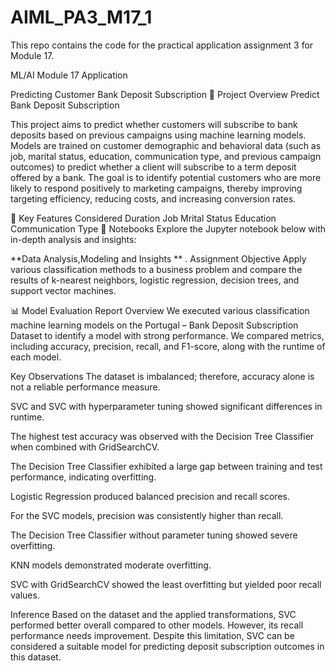 # AIML_PA3_M17_1
This repo contains the code for the practical application assignment 3 for Module 17.

ML/AI Module 17 Application

Predicting Customer Bank Deposit Subscription
📌 Project Overview
Predict Bank Deposit Subscription

This project aims to predict whether customers will subscribe to bank deposits based on previous campaigns using machine learning models. Models are trained on customer demographic and behavioral data (such as job, marital status, education, communication type, and previous campaign outcomes) to predict whether a client will subscribe to a term deposit offered by a bank. The goal is to identify potential customers who are more likely to respond positively to marketing campaigns, thereby improving targeting efficiency, reducing costs, and increasing conversion rates.

🔑 Key Features Considered
Duration
Job
Mrital Status
Education
Communication Type
📖 Notebooks
Explore the Jupyter notebook below with in-depth analysis and insights:

**Data Analysis,Modeling and Insights ** .
Assignment Objective
Apply various classification methods to a business problem and compare the results of k-nearest neighbors, logistic regression, decision trees, and support vector machines.

📊 Model Evaluation Report
Overview
We executed various classification machine learning models on the Portugal – Bank Deposit Subscription Dataset to identify a model with strong performance. We compared metrics, including accuracy, precision, recall, and F1-score, along with the runtime of each model.

Key Observations
The dataset is imbalanced; therefore, accuracy alone is not a reliable performance measure.

SVC and SVC with hyperparameter tuning showed significant differences in runtime.

The highest test accuracy was observed with the Decision Tree Classifier when combined with GridSearchCV.

The Decision Tree Classifier exhibited a large gap between training and test performance, indicating overfitting.

Logistic Regression produced balanced precision and recall scores.

For the SVC models, precision was consistently higher than recall.

The Decision Tree Classifier without parameter tuning showed severe overfitting.

KNN models demonstrated moderate overfitting.

SVC with GridSearchCV showed the least overfitting but yielded poor recall values.

Inference
Based on the dataset and the applied transformations, SVC performed better overall compared to other models. However, its recall performance needs improvement. Despite this limitation, SVC can be considered a suitable model for predicting deposit subscription outcomes in this dataset.
